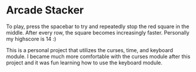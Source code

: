# Arcade Stacker

To play, press the spacebar to try and repeatedly stop the red square in the middle. After every row, the square becomes increasingly faster.
Personally my highscore is 14 :)

This is a personal project that utilizes the curses, time, and keyboard module.
I became much more comfortable with the curses module after this project and it was fun learning how to use the keyboard module.
